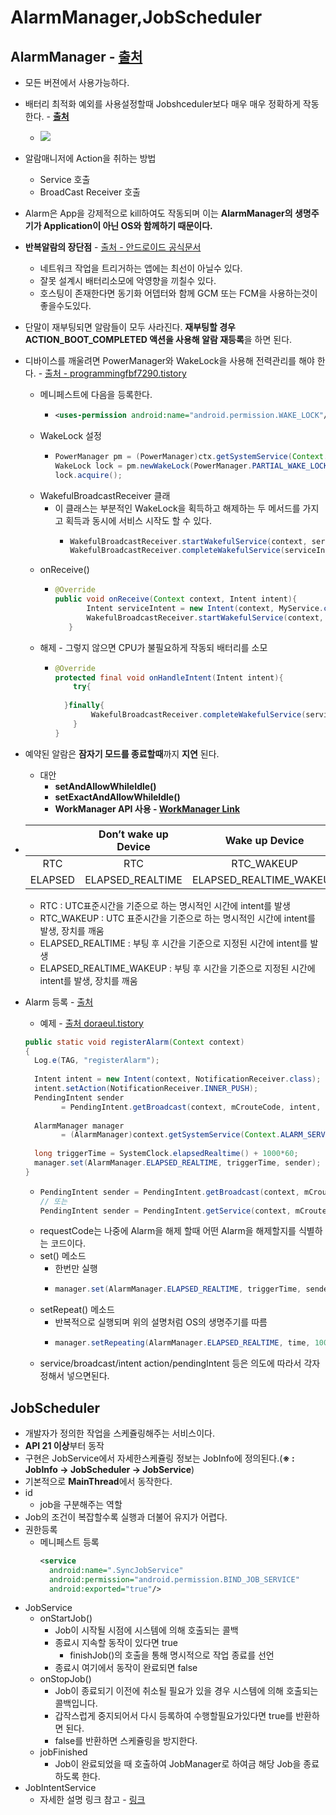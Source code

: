 AlarmManager,JobScheduler
===
AlarmManager - [출처](https://doraeul.tistory.com/73)
---
* 모든 버젼에서 사용가능하다.
* 배터리 최적화 예외를 사용설정할때 Jobshceduler보다 매우 매우 정확하게 작동한다. - **[**출처**](https://wooyeol.github.io/2019/03/19/Android-Repeat-Background-Service/)**
  * ![](https://user-images.githubusercontent.com/9836231/54588301-ea072580-4a65-11e9-9e98-d0c0d239e971.png)
* 알람매니저에 Action을 취하는 방법
  * Service 호출
  * BroadCast Receiver 호출
* Alarm은 App을 강제적으로 kill하여도 작동되며 이는 **AlarmManager의 생명주기가 Application이 아닌 OS와 함께하기 때문이다.**
* **반복알람의 장단점** - [출처 - 안드로이드 공식문서](https://developer.android.com/training/scheduling/alarms?hl=ko)
  * 네트워크 작업을 트리거하는 앱에는 최선이 아닐수 있다.
  * 잘못 설계시 배터리소모에 악영향을 끼칠수 있다.
  * 호스팅이 존재한다면 동기화 어뎁터와 함께 GCM 또는 FCM을 사용하는것이 좋을수도있다.
* 단말이 재부팅되면 알람들이 모두 사라진다. **재부팅할 경우 ACTION_BOOT_COMPLETED 액션을 사용해 알람 재등록**을 하면 된다.
* 디바이스를 깨울려면 PowerManager와 WakeLock을 사용해 전력관리를 해야 한다. - [출처 - programmingfbf7290.tistory](https://programmingfbf7290.tistory.com/entry/7-AlarmManager-%EC%9E%91%EC%97%85-%EC%8A%A4%EC%BC%80%EC%A4%84%EB%A7%81)
  * 메니페스트에 다음을 등록한다.
    * ```xml
      <uses-permission android:name="android.permission.WAKE_LOCK"/>
      ```
  * WakeLock 설정
    * ```java
      PowerManager pm = (PowerManager)ctx.getSystemService(Context.POWER_SERVICE);
      WakeLock lock = pm.newWakeLock(PowerManager.PARTIAL_WAKE_LOCK, "my_app");
      lock.acquire();
      ```
  * WakefulBroadcastReceiver 클래
    * 이 클래스는 부분적인 WakeLock을 획득하고 해제하는 두 메서드를 가지고 획득과 동시에 서비스 시작도 할 수 있다.  
      * ```java
        WakefulBroadcastReceiver.startWakefulService(context, serviceIntent);
        WakefulBroadcastReceiver.completeWakefulService(serviceIntent);
        ```
  * onReceive()
    * ```java
      @Override
      public void onReceive(Context context, Intent intent){
	         Intent serviceIntent = new Intent(context, MyService.class);
	         WakefulBroadcastReceiver.startWakefulService(context, serviceIntent);
	     }
  * 해제 - 그렇지 않으면 CPU가 불필요하게 작동되 배터리를 소모
    * ```java
      @Override
      protected final void onHandleIntent(Intent intent){
	      try{
		
      	}finally{
		      WakefulBroadcastReceiver.completeWakefulService(serviceIntent);	
	      }
      }
      ```
* 예약된 알람은 **잠자기 모드를 종료할때**까지 **지연** 된다.
  * 대안 
    * **setAndAllowWhileIdle()**
    * **setExactAndAllowWhileIdle()**
    * **WorkManager API 사용 - [WorkManager Link](https://developer.android.com/topic/libraries/architecture/workmanager?hl=ko)**
* | |Don’t wake up Device|Wake up Device|
  |:---:|:---:|:---:|
  |RTC|RTC|RTC_WAKEUP|
  |ELAPSED|ELAPSED_REALTIME|ELAPSED_REALTIME_WAKEUP
  * RTC : UTC표준시간을 기준으로 하는 명시적인 시간에 intent를 발생
  * RTC_WAKEUP : UTC 표준시간을 기준으로 하는 명시적인 시간에 intent를 발생, 장치를 깨움
  * ELAPSED_REALTIME : 부팅 후 시간을 기준으로 지정된 시간에 intent를 발생
  * ELAPSED_REALTIME_WAKEUP : 부팅 후 시간을 기준으로 지정된 시간에 intent를 발생, 장치를 깨움
* Alarm 등록 - [출처](https://doraeul.tistory.com/73#recentEntries)
  * 예제 - [출처 doraeul.tistory](https://doraeul.tistory.com/73#recentEntries)
  ```java
  public static void registerAlarm(Context context)
  {
    Log.e(TAG, "registerAlarm");
      
    Intent intent = new Intent(context, NotificationReceiver.class);
    intent.setAction(NotificationReceiver.INNER_PUSH);
    PendingIntent sender 
          = PendingIntent.getBroadcast(context, mCrouteCode, intent, 0);
          
    AlarmManager manager 
          = (AlarmManager)context.getSystemService(Context.ALARM_SERVICE); 
          
    long triggerTime = SystemClock.elapsedRealtime() + 1000*60;
    manager.set(AlarmManager.ELAPSED_REALTIME, triggerTime, sender);
  }
  ```
  
  * ```java
    PendingIntent sender = PendingIntent.getBroadcast(context, mCrouteCode, intent, 0);
    // 또는 
    PendingIntent sender = PendingIntent.getService(context, mCrouteCode, intent, 0); 
    ```
  * requestCode는 나중에 Alarm을 해제 할때 어떤 Alarm을 해제할지를 식별하는 코드이다.
  * set() 메소드
    * 한번만 실행
    * ```java
      manager.set(AlarmManager.ELAPSED_REALTIME, triggerTime, sender);
      ```
  * setRepeat() 메소드 
    * 반복적으로 실행되며 위의 설명처럼 OS의 생명주기를 따름
    * ```java
      manager.setRepeating(AlarmManager.ELAPSED_REALTIME, time, 1000*60, sender);
      ```
  * service/broadcast/intent action/pendingIntent 등은 의도에 따라서 각자 정해서 넣으면된다.
  
JobScheduler
---
* 개발자가 정의한 작업을 스케쥴링해주는 서비스이다.
* **API 21 이상**부터 동작
* 구현은 JobService에서 자세한스케쥴링 정보는 JobInfo에 정의된다.(**※ : JobInfo -> JobScheduler -> JobService**)
* 기본적으로 **MainThread**에서 동작한다.
* id
	* job을 구분해주는 역할
* Job의 조건이 복잡할수록 실행과 더불어 유지가 어렵다.
* 권한등록
	* 메니페스트 등록
	  ```xml
	  <service
  	    android:name=".SyncJobService"
  	    android:permission="android.permission.BIND_JOB_SERVICE"
  	    android:exported="true"/>
	  ```
* JobService
	* onStartJob()
		* Job이 시작될 시점에 시스템에 의해 호출되는 콜백
		* 종료시 지속할 동작이 있다면 true
			* finishJob()의 호출을 통해 명시적으로 작업 종료를 선언
		* 종료시 여기에서 동작이 완료되면 false
	* onStopJob()
		* Job이 종료되기 이전에 취소될 필요가 있을 경우 시스템에 의해 호출되는 콜백입니다.
		* 갑작스럽게 중지되어서 다시 등록하여 수행할필요가있다면 true를 반환하면 된다.
		* false를 반환하면 스케쥴링을 방지한다.
	* jobFinished
		* Job이 완료되었을 때 호출하여 JobManager로 하여금 해당 Job을 종료하도록 한다.
* JobIntentService 
	* 자세한 설명 링크 참고 - [링크](https://medium.com/til-kotlin-ko/android-o%EC%97%90%EC%84%9C%EC%9D%98-%EB%B0%B1%EA%B7%B8%EB%9D%BC%EC%9A%B4%EB%93%9C-%EC%B2%98%EB%A6%AC%EB%A5%BC-%EC%9C%84%ED%95%9C-jobintentservice-250af2f7783c)
	
	
